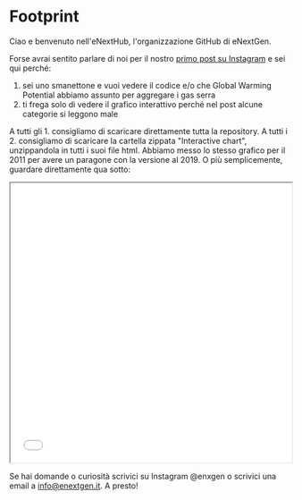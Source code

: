 # Footprint

Ciao e benvenuto nell'eNextHub, l'organizzazione GitHub di eNextGen.

Forse avrai sentito parlare di noi per il nostro [primo post su Instagram](https://www.instagram.com/p/CrNYq0WMnKx/) e sei qui perché:
1. sei uno smanettone e vuoi vedere il codice e/o che Global Warming Potential abbiamo assunto per aggregare i gas serra
2. ti frega solo di vedere il grafico interattivo perché nel post alcune categorie si leggono male

A tutti gli 1. consigliamo di scaricare direttamente tutta la repository.
A tutti i 2. consigliamo di scaricare la cartella zippata "Interactive chart", unzippandola in tutti i suoi file html. Abbiamo messo lo stesso grafico per il 2011 per avere un paragone con la versione al 2019. O più semplicemente, guardare direttamente qua sotto:

<iframe src="./Footprint Treemap 2019.html" width="100%" height="500px"></iframe>

Se hai domande o curiosità scrivici su Instagram @enxgen o scrivici una email a info@enextgen.it.
A presto!

